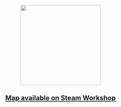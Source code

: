<p align="center"><img width="256" height="256" src="https://user-images.githubusercontent.com/59924045/213810508-8ed177b0-bd98-4992-8d8d-156dbce9fc77.png"></p>
<h2 align="center"><a href="https://steamcommunity.com/sharedfiles/filedetails/?id=2920924348">Map available on Steam Workshop</a></h2>
